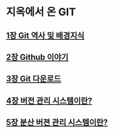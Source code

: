 # 지옥에서 온 GIT

## [1장 Git 역사 및 배경지식](https://github.com/SDW1014/git-Study-FromtheHell-2024-07-14/blob/main/1.%20Git%20%EC%97%AD%EC%82%AC%20%EB%B0%8F%20%EB%B0%B0%EA%B2%BD%EC%A7%80%EC%8B%9D/Content.txt)

## [2장 Github 이야기](https://github.com/SDW1014/git-Study-FromtheHell-2024-07-14/blob/main/2.%20Github%20%EC%9D%B4%EC%95%BC%EA%B8%B0/Content.txt)

## [3장 Git 다운로드](https://github.com/SDW1014/git-Study-FromtheHell-2024-07-14/blob/main/3.%20Git%20%EB%8B%A4%EC%9A%B4%EB%A1%9C%EB%93%9C/Content.txt)

## [4장 버전 관리 시스템이란?](https://github.com/SDW1014/git-Study-FromtheHell-2024-07-14/blob/main/4.%20%EB%B2%84%EC%A0%84%20%EA%B4%80%EB%A6%AC%20%EC%8B%9C%EC%8A%A4%ED%85%9C%EC%9D%B4%EB%9E%80/Content.txt)


## [5장 분산 버젼 관리 시스템이란?](https://github.com/SDW1014/git-Study-FromtheHell-2024-07-14/blob/main/5.%20%EB%B6%84%EC%82%B0%20%EB%B2%84%EC%A0%84%20%EA%B4%80%EB%A6%AC%20%EC%8B%9C%EC%8A%A4%ED%85%9C%EC%9D%B4%EB%9E%80/Content.txt)